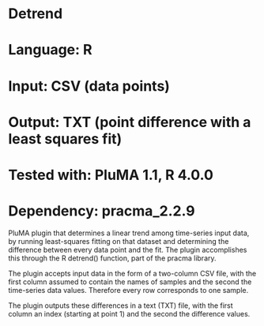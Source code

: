 # Detrend
# Language: R
# Input: CSV (data points)
# Output: TXT (point difference with a least squares fit)
# Tested with: PluMA 1.1, R 4.0.0
# Dependency: pracma_2.2.9

PluMA plugin that determines a linear trend among time-series input data,
by running least-squares fitting on that dataset and determining the difference
between every data point and the fit.  The plugin accomplishes this through 
the R detrend() function, part of the pracma library.

The plugin accepts input data in the form of a two-column CSV file, with 
the first column assumed to contain the names of samples and the second
the time-series data values.  Therefore every row corresponds to one sample.

The plugin outputs these differences in a text (TXT) file, with the first
column an index (starting at point 1) and the second the difference values.
